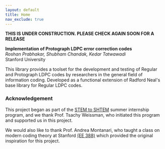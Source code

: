 ```yaml
---
layout: default
title: Home
nav_exclude: true
---
```


**THIS IS UNDER CONSTRUCTION. PLEASE CHECK AGAIN SOON FOR A RELEASE**


**Implementation of Protograph LDPC error correction codes** <br>
*Roshan Prabhakar, Shubham Chandak, Kedar Tatwawadi* <br>
Stanford University

This library provides a toolset for the development and testing of Regular and Protograph LDPC codes by researchers in the general field of information coding. Developed as a functional extension of Radford Neal's base library for Regular LDPC codes. 

### Acknowledgement
This project began as part of the [STEM to SHTEM](https://compression.stanford.edu/summer-internships-high-school-students) summer internship program, and we thank Prof. Tsachy Weissman, who initiated this program and supported us in this project.

We would also like to thank Prof. Andrea Montanari, who taught a class on modern coding theory at Stanford [(EE 388)](https://web.stanford.edu/class/ee388/) which provided the original inspiration for this project.
